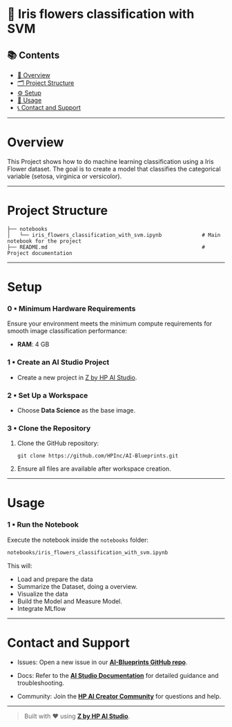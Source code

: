 # 🌷 Iris flowers classification with SVM

## 📚 Contents

- [🧠 Overview](#overview)
- [🗂 Project Structure](#project-structure)
- [⚙️ Setup](#setup)
- [🚀 Usage](#usage)
- [📞 Contact and Support](#contact-and-support)

---

# Overview

This Project shows how to do machine learning classification using a Iris Flower dataset. The goal is to create a model that classifies the categorical variable (setosa, virginica or versicolor).

---

# Project Structure

```
├── notebooks
│   └── iris_flowers_classification_with_svm.ipynb             # Main notebook for the project              
├── README.md                                                  # Project documentation
```

---

# Setup

### 0 ▪ Minimum Hardware Requirements

Ensure your environment meets the minimum compute requirements for smooth image classification performance:

- **RAM**: 4 GB  

### 1 ▪ Create an AI Studio Project

- Create a new project in [Z by HP AI Studio](https://zdocs.datascience.hp.com/docs/aistudio/overview).

### 2 ▪ Set Up a Workspace

- Choose **Data Science** as the base image.

### 3 ▪ Clone the Repository

1. Clone the GitHub repository:  
   ```
   git clone https://github.com/HPInc/AI-Blueprints.git
   ```

2. Ensure all files are available after workspace creation.

---

# Usage

### 1 ▪ Run the Notebook

Execute the notebook inside the `notebooks` folder:

```bash
notebooks/iris_flowers_classification_with_svm.ipynb
```

This will:

- Load and prepare the data
- Summarize the Dataset, doing a overview.
- Visualize the data
- Build the Model and Measure Model.
- Integrate MLflow


---

# Contact and Support  

- Issues: Open a new issue in our [**AI-Blueprints GitHub repo**](https://github.com/HPInc/AI-Blueprints).

- Docs: Refer to the **[AI Studio Documentation](https://zdocs.datascience.hp.com/docs/aistudio/overview)** for detailed guidance and troubleshooting. 

- Community: Join the [**HP AI Creator Community**](https://community.datascience.hp.com/) for questions and help.

---

> Built with ❤️ using [**Z by HP AI Studio**](https://www.hp.com/us-en/workstations/ai-studio.html).
